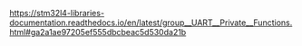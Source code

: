 https://stm32l4-libraries-documentation.readthedocs.io/en/latest/group__UART__Private__Functions.html#ga2a1ae97205ef555dbcbeac5d530da21b